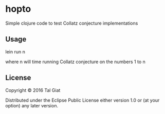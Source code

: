 # hopto

Simple clojure code to test Collatz conjecture implementations

## Usage

lein run n

where n will time running Collatz conjecture on the numbers 1 to n

## License

Copyright © 2016 Tal Giat

Distributed under the Eclipse Public License either version 1.0 or (at
your option) any later version.
